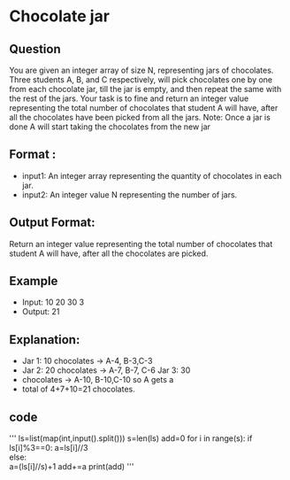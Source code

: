 # Chocolate jar

## Question

You are given an integer array of size N, representing jars of chocolates. Three students A, B, 
and C respectively, will pick chocolates one by one from each chocolate jar, till the jar is 
empty, and then repeat the same with the rest of the jars. Your task is to fine and return an 
integer value representing the total number of chocolates that student A will have, after all 
the chocolates have been picked from all the jars. 
Note: Once a jar is done A will start taking the chocolates from the new jar

## Format :
- input1: An integer array representing the quantity of chocolates in each jar. 
- input2: An integer value N representing the number of jars. 

## Output Format:
Return an integer value representing the total number of chocolates that student A will 
have, after all the chocolates are picked. 

## Example
- Input:
10 20 30 3 
- Output: 
21 

## Explanation:
- Jar 1: 10 chocolates -> A-4, B-3,C-3 
- Jar 2: 20 chocolates -> A-7, B-7, C-6 Jar 3: 30 
- chocolates -> A-10, B-10,C-10 so A gets a 
- total of 4+7+10=21 chocolates.

## code
'''
ls=list(map(int,input().split()))
s=len(ls)
add=0
for i in range(s):
    if ls[i]%3==0:
          a=ls[i]//3    
    else:     
         a=(ls[i]//s)+1
    add+=a
print(add) 
'''
